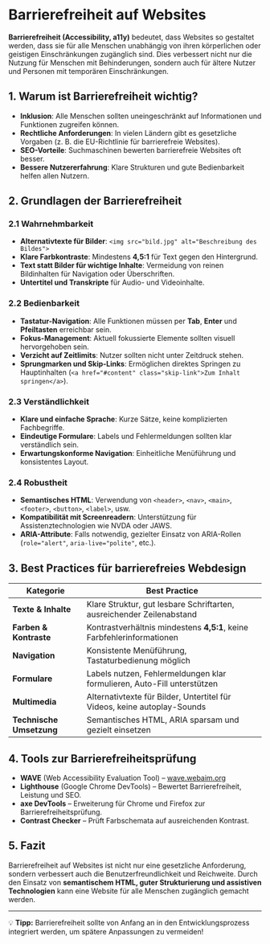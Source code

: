 # Barrierefreiheit auf Websites

**Barrierefreiheit (Accessibility, a11y)** bedeutet, dass Websites so gestaltet werden, dass sie für alle Menschen unabhängig von ihren körperlichen oder geistigen Einschränkungen zugänglich sind. Dies verbessert nicht nur die Nutzung für Menschen mit Behinderungen, sondern auch für ältere Nutzer und Personen mit temporären Einschränkungen.

## 1. Warum ist Barrierefreiheit wichtig?
- **Inklusion**: Alle Menschen sollten uneingeschränkt auf Informationen und Funktionen zugreifen können.
- **Rechtliche Anforderungen**: In vielen Ländern gibt es gesetzliche Vorgaben (z. B. die EU-Richtlinie für barrierefreie Websites).
- **SEO-Vorteile**: Suchmaschinen bewerten barrierefreie Websites oft besser.
- **Bessere Nutzererfahrung**: Klare Strukturen und gute Bedienbarkeit helfen allen Nutzern.

## 2. Grundlagen der Barrierefreiheit

### 2.1 Wahrnehmbarkeit
- **Alternativtexte für Bilder**: `<img src="bild.jpg" alt="Beschreibung des Bildes">`
- **Klare Farbkontraste**: Mindestens **4,5:1** für Text gegen den Hintergrund.
- **Text statt Bilder für wichtige Inhalte**: Vermeidung von reinen Bildinhalten für Navigation oder Überschriften.
- **Untertitel und Transkripte** für Audio- und Videoinhalte.

### 2.2 Bedienbarkeit
- **Tastatur-Navigation**: Alle Funktionen müssen per **Tab**, **Enter** und **Pfeiltasten** erreichbar sein.
- **Fokus-Management**: Aktuell fokussierte Elemente sollten visuell hervorgehoben sein.
- **Verzicht auf Zeitlimits**: Nutzer sollten nicht unter Zeitdruck stehen.
- **Sprungmarken und Skip-Links**: Ermöglichen direktes Springen zu Hauptinhalten (`<a href="#content" class="skip-link">Zum Inhalt springen</a>`).

### 2.3 Verständlichkeit
- **Klare und einfache Sprache**: Kurze Sätze, keine komplizierten Fachbegriffe.
- **Eindeutige Formulare**: Labels und Fehlermeldungen sollten klar verständlich sein.
- **Erwartungskonforme Navigation**: Einheitliche Menüführung und konsistentes Layout.

### 2.4 Robustheit
- **Semantisches HTML**: Verwendung von `<header>`, `<nav>`, `<main>`, `<footer>`, `<button>`, `<label>`, usw.
- **Kompatibilität mit Screenreadern**: Unterstützung für Assistenztechnologien wie NVDA oder JAWS.
- **ARIA-Attribute**: Falls notwendig, gezielter Einsatz von ARIA-Rollen (`role="alert"`, `aria-live="polite"`, etc.).

## 3. Best Practices für barrierefreies Webdesign

| Kategorie              | Best Practice |
|------------------------|--------------|
| **Texte & Inhalte**   | Klare Struktur, gut lesbare Schriftarten, ausreichender Zeilenabstand |
| **Farben & Kontraste** | Kontrastverhältnis mindestens **4,5:1**, keine Farbfehlerinformationen |
| **Navigation**        | Konsistente Menüführung, Tastaturbedienung möglich |
| **Formulare**        | Labels nutzen, Fehlermeldungen klar formulieren, Auto-Fill unterstützen |
| **Multimedia**       | Alternativtexte für Bilder, Untertitel für Videos, keine autoplay-Sounds |
| **Technische Umsetzung** | Semantisches HTML, ARIA sparsam und gezielt einsetzen |

## 4. Tools zur Barrierefreiheitsprüfung
- **WAVE** (Web Accessibility Evaluation Tool) – [wave.webaim.org](https://wave.webaim.org/)
- **Lighthouse** (Google Chrome DevTools) – Bewertet Barrierefreiheit, Leistung und SEO.
- **axe DevTools** – Erweiterung für Chrome und Firefox zur Barrierefreiheitsprüfung.
- **Contrast Checker** – Prüft Farbschemata auf ausreichenden Kontrast.

## 5. Fazit
Barrierefreiheit auf Websites ist nicht nur eine gesetzliche Anforderung, sondern verbessert auch die Benutzerfreundlichkeit und Reichweite. Durch den Einsatz von **semantischem HTML, guter Strukturierung und assistiven Technologien** kann eine Website für alle Menschen zugänglich gemacht werden.

---

💡 **Tipp:** Barrierefreiheit sollte von Anfang an in den Entwicklungsprozess integriert werden, um spätere Anpassungen zu vermeiden!
